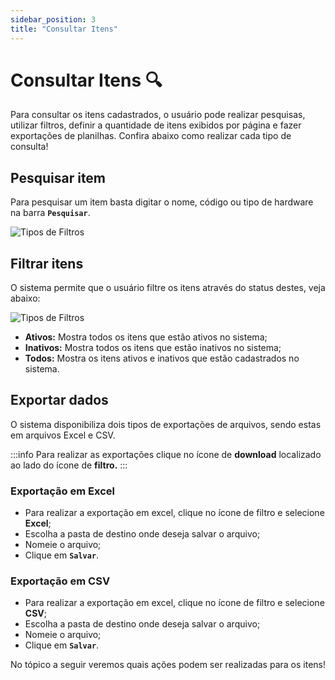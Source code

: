 ```yaml
---
sidebar_position: 3
title: "Consultar Itens"
---
```


# Consultar Itens :mag:

Para consultar os itens cadastrados, o usuário pode realizar pesquisas, utilizar filtros, definir a quantidade de itens exibidos por página e fazer exportações de planilhas. Confira abaixo como realizar cada tipo de consulta!

## Pesquisar item

Para pesquisar um item basta digitar o nome, código ou tipo de hardware na barra **`Pesquisar`**.

![Tipos de Filtros](/img/images/consulta_itens.png)

## Filtrar itens

O sistema permite que o usuário filtre os itens através do status destes, veja abaixo:

![Tipos de Filtros](/img/images/filtro_itens.png)

- **Ativos:** Mostra todos os itens que estão ativos no sistema;
- **Inativos:** Mostra todos os itens que estão inativos no sistema;
- **Todos:** Mostra os itens ativos e inativos que estão cadastrados no sistema.

## Exportar dados

O sistema disponibiliza dois tipos de exportações de arquivos, sendo estas em arquivos Excel e CSV.

:::info
Para realizar as exportações clique no ícone de **download** localizado ao lado do ícone de **filtro.**
:::

### Exportação em Excel

- Para realizar a exportação em excel, clique no ícone de filtro e selecione **Excel**;
- Escolha a pasta de destino onde deseja salvar o arquivo;
- Nomeie o arquivo;
- Clique em **`Salvar`**.

### Exportação em CSV

- Para realizar a exportação em excel, clique no ícone de filtro e selecione **CSV**;
- Escolha a pasta de destino onde deseja salvar o arquivo;
- Nomeie o arquivo;
- Clique em **`Salvar`**.

No tópico a seguir veremos quais ações podem ser realizadas para os itens!
